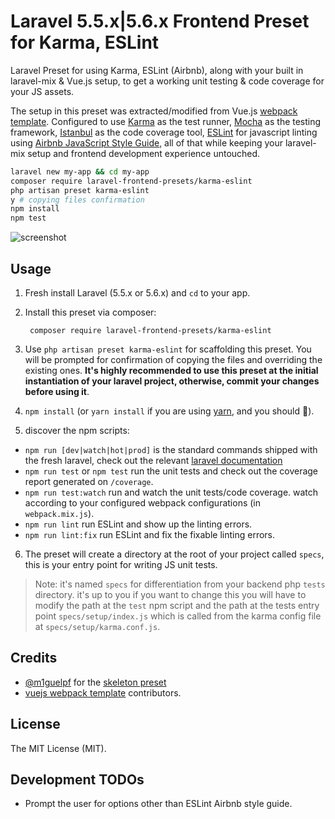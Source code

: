 # Laravel 5.5.x|5.6.x Frontend Preset for Karma, ESLint

Laravel Preset for using Karma, ESLint (Airbnb), along with your built in laravel-mix & Vue.js setup, to get a working unit testing & code coverage for your JS assets.

The setup in this preset was extracted/modified from Vue.js [webpack template](https://github.com/vuejs-templates/webpack). Configured to use [Karma](https://github.com/karma-runner/karma) as the test runner, [Mocha](https://mochajs.org/) as the testing framework, [Istanbul](https://github.com/gotwarlost/istanbul) as the code coverage tool, [ESLint](https://github.com/eslint/eslint) for javascript linting using [Airbnb JavaScript Style Guide](https://github.com/airbnb/javascript), all of that while keeping your laravel-mix setup and frontend development experience untouched.

``` bash
laravel new my-app && cd my-app
composer require laravel-frontend-presets/karma-eslint
php artisan preset karma-eslint
y # copying files confirmation
npm install
npm test
```
![screenshot](https://i.imgur.com/uNl8dMp.png)

## Usage
1. Fresh install Laravel (5.5.x or 5.6.x) and `cd` to your app.
2. Install this preset via composer:

        composer require laravel-frontend-presets/karma-eslint

3. Use `php artisan preset karma-eslint` for scaffolding this preset. You will be prompted for confirmation of copying the files and overriding the existing ones. **It's highly recommended to use this preset at the initial instantiation of your laravel project, otherwise, commit your changes before using it**.

4. `npm install` (or `yarn install`  if you are using [yarn](https://yarnpkg.com/en/), and you should 😬).

5. discover the npm scripts:
- `npm run [dev|watch|hot|prod]` is the standard commands shipped with the fresh laravel, check out the relevant [laravel documentation](https://laravel.com/docs/5.6/frontend)
-  `npm run test` or `npm test` run the unit tests and check out the coverage report generated on `/coverage`.
-  `npm run test:watch` run and watch the unit tests/code coverage. watch according to your configured webpack configurations (in `webpack.mix.js`).
-  `npm run lint` run ESLint and show up the linting errors.
-  `npm run lint:fix` run ESLint and fix the fixable linting errors.

6. The preset will create a directory at the root of your project called `specs`, this is your entry point for writing JS unit tests.

> Note: it's named `specs` for differentiation from your backend php `tests` directory. it's up to you if you want to change this you will have to modify the path at the `test` npm script and the path at the tests entry point `specs/setup/index.js` which is called from the karma config file at `specs/setup/karma.conf.js`.

## Credits

- [@m1guelpf](https://github.com/m1guelpf) for the [skeleton preset](https://github.com/laravel-frontend-presets/skeleton)
- [vuejs webpack template](https://github.com/vuejs-templates/webpack) contributors.

## License

The MIT License (MIT).

## Development TODOs

- Prompt the user for options other than ESLint Airbnb style guide.
